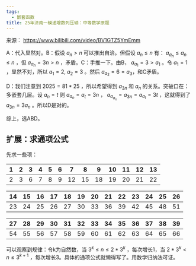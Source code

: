 ```yaml
---
tags:
  - 嵌套函数
title: 25年济南一模递增数列压轴：中等数学原题
---
```


来源：  https://www.bilibili.com/video/BV1GTZ5YmEmm

A：代入显然对。B：假设 $a_n > n$ 可以推出自洽。但假设 $a_{n} \leq n$ 有： $a_{a_{n}} \leq a_{n} \leq n$ ，但 $a_{a_{n}} = 3n > n$ ，矛盾。C：手推一下。由B， $a_{a_{1}} = 3 > a_{1}$ 。令 $a_{1} = 1$ ，显然不对，所以 $a_{1} = 2,\ a_{2} = 3$ 。然后 $a_{a_{2}} = 6 = a_{3}$，和C矛盾。

D：我们注意到 $2025 = 81*25$ ，所以希望得到 $a_{3n}$ 和 $a_{n}$ 的关系。突破口在：多嵌套几层。设 $a_{n} = t$ 则 $a_{a_{n}} = a_{t} = 3n$ ， $a_{a_{a_{n}}} = a_{3n} = a_{a_{t}} = 3t$ ，这就得到了 $a_{3n} = 3a_{n}$ 。所以D是对的。

综上，选ABD。

## 扩展：求通项公式

先求一些项：


| 1   | 2   | 3   | 4   | 5   | 6   | 7   | 8   | 9   | 10  | 11  | 12  | 13  |
| --- | --- | --- | --- | --- | --- | --- | --- | --- | --- | --- | --- | --- |
| 2   | 3   | 6   | 7   | 8   | 9   | 12  | 15  | 18  | 19  | 20  | 21  | 22  |

| 14  | 15  | 16  | 17  | 18  | 19  | 20  | 21  | 22  | 23  | 24  | 25  | 26  |
| --- | --- | --- | --- | --- | --- | --- | --- | --- | --- | --- | --- | --- |
| 23  | 24  | 25  | 26  | 27  | 30  | 33  | 36  | 39  | 42  | 45  | 48  | 51  |


| 27  | 28  | 29  | 30  | 31  | 32  | 33  | 34  | 35  | 36  | 37  | 38  | 39  |
| --- | --- | --- | --- | --- | --- | --- | --- | --- | --- | --- | --- | --- |
| 54  | 55  | 56  | 57  | 58  | 59  | 60  | 61  | 62  | 63  | 64  | 65  | 66  |

可以观察到规律：令k为自然数，当 $3^k \leq n \leq 2*3^k$ ，每次增长1，当 $2*3^k < n \leq 3^{k+1}$ ，每次增长3。具体的通项公式就懒得写了。用数学归纳法可证。
